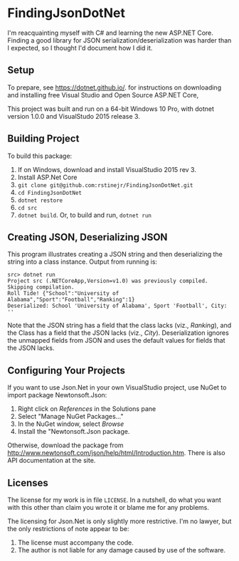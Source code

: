 # FindingJsonDotNet

I'm reacquainting  myself with C# and learning the new ASP.NET Core.  Finding a good library for JSON serialization/deserialization was harder than I expected, so I thought I'd document how I did it.

## Setup

To prepare, 
see https://dotnet.github.io/.
for instructions on downloading and installing free Visual Studio and Open Source ASP.NET Core,

This project was built and run on a 64-bit Windows 10 Pro, with dotnet version 1.0.0 and VisualStudo 2015 release 3.

## Building Project

To build this package:

1. If on Windows, download and install VisualStudio 2015 rev 3.
2. Install ASP.Net Core
3. `git clone git@github.com:rstinejr/FindingJsonDotNet.git`
4. `cd FindingJsonDotNet`
5. `dotnet restore`
6. `cd src`
7. `dotnet build`.  Or, to build and run, `dotnet run`

## Creating JSON, Deserializing JSON

This program illustrates creating a JSON string and then deserializing the string into 
a class instance.  Output from running is:

```
src> dotnet run
Project src (.NETCoreApp,Version=v1.0) was previously compiled. Skipping compilation.
Roll Tide! {"School":"University of Alabama","Sport":"Football","Ranking":1}
Deserialized: School 'University of Alabama', Sport 'Football', City: ''
```

Note that the JSON string has a field that the class lacks (viz., *Ranking*), and the
Class has a field that the JSON lacks (viz., *City*). Deserialization ignores the
unmapped fields from JSON and uses the default values for fields that the JSON lacks.

## Configuring Your Projects

If you want to use Json.Net in your own VisualStudio project, use NuGet to import
package Newtonsoft.Json:

1. Right click on *References* in the Solutions pane
2. Select "Manage NuGet Packages..."
3. In the NuGet window, select *Browse*
4. Install the "Newtonsoft.Json package.

Otherwise, download the package from
http://www.newtonsoft.com/json/help/html/Introduction.htm. There is also
API documentation at the site.

## Licenses

The license for my work is in file `LICENSE`. In a nutshell, do what you want with this other than claim you wrote it or blame 
me for any problems.

The licensing for Json.Net is only slightly more restrictive.  I'm no lawyer, but the only restrictions of note appear to be:

1. The license must accompany the code.
2. The author is not liable for any damage caused by use of the software.
